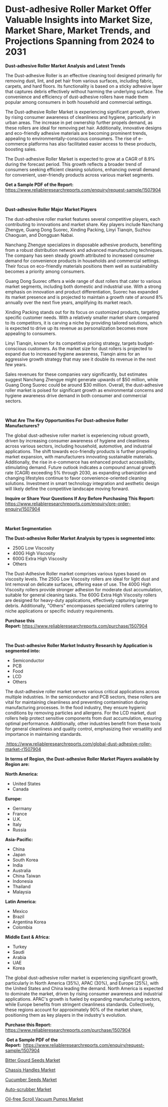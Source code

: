 <p><h1>Dust-adhesive Roller Market Offer Valuable Insights into Market Size, Market Share, Market Trends, and Projections Spanning from 2024 to 2031</h1></p><p><strong>Dust-adhesive Roller Market Analysis and Latest Trends</strong></p>
<p><p>The Dust-adhesive Roller is an effective cleaning tool designed primarily for removing dust, lint, and pet hair from various surfaces, including fabric, carpets, and hard floors. Its functionality is based on a sticky adhesive layer that captures debris effectively without harming the underlying surface. The convenience and efficiency of dust-adhesive rollers have made them popular among consumers in both household and commercial settings.</p><p>The Dust-adhesive Roller Market is experiencing significant growth, driven by rising consumer awareness of cleanliness and hygiene, particularly in urban areas. The increase in pet ownership further propels demand, as these rollers are ideal for removing pet hair. Additionally, innovative designs and eco-friendly adhesive materials are becoming prominent trends, appealing to environmentally-conscious consumers. The rise of e-commerce platforms has also facilitated easier access to these products, boosting sales.</p><p>The Dust-adhesive Roller Market is expected to grow at a CAGR of 8.9% during the forecast period. This growth reflects a broader trend of consumers seeking efficient cleaning solutions, enhancing overall demand for convenient, user-friendly products across various market segments.</p></p>
<p><strong>Get a Sample PDF of the Report:&nbsp;</strong> <a href="https://www.reliableresearchreports.com/enquiry/request-sample/1507904">https://www.reliableresearchreports.com/enquiry/request-sample/1507904</a></p>
<p>&nbsp;</p>
<p><strong>Dust-adhesive Roller Major Market Players</strong></p>
<p><p>The dust-adhesive roller market features several competitive players, each contributing to innovations and market share. Key players include Nanchang Zhengye, Guang Dong Suorec, Xinding Packing, Linyi Tianqin, Suzhou Chaoguan, and Dongguan Nabai.</p><p>Nanchang Zhengye specializes in disposable adhesive products, benefiting from a robust distribution network and advanced manufacturing techniques. The company has seen steady growth attributed to increased consumer demand for convenience products in households and commercial settings. Their focus on eco-friendly materials positions them well as sustainability becomes a priority among consumers.</p><p>Guang Dong Suorec offers a wide range of dust rollers that cater to various market segments, including both domestic and industrial use. With a strong emphasis on innovation and product differentiation, Suorec has expanded its market presence and is projected to maintain a growth rate of around 8% annually over the next five years, amplifying its market reach.</p><p>Xinding Packing stands out for its focus on customized products, targeting specific customer needs. With a relatively smaller market share compared to its competitors, it is carving a niche by providing tailored solutions, which is expected to drive up its revenue as personalization becomes more appealing to consumers.</p><p>Linyi Tianqin, known for its competitive pricing strategy, targets budget-conscious customers. As the market size for dust rollers is projected to expand due to increased hygiene awareness, Tianqin aims for an aggressive growth strategy that may see it double its revenue in the next few years.</p><p>Sales revenues for these companies vary significantly, but estimates suggest Nanchang Zhengye might generate upwards of $50 million, while Guang Dong Suorec could be around $30 million. Overall, the dust-adhesive roller market is poised for significant growth as environmental concerns and hygiene awareness drive demand in both consumer and commercial sectors.</p></p>
<p>&nbsp;</p>
<p><strong>What Are The Key Opportunities For Dust-adhesive Roller Manufacturers?</strong></p>
<p><p>The global dust-adhesive roller market is experiencing robust growth, driven by increasing consumer awareness of hygiene and cleanliness across various sectors, including household, automotive, and industrial applications. The shift towards eco-friendly products is further propelling market expansion, with manufacturers innovating sustainable materials. Additionally, the rise in e-commerce has enhanced product accessibility, stimulating demand. Future outlook indicates a compound annual growth rate (CAGR) exceeding 5% through 2030, as expanding urbanization and changing lifestyles continue to favor convenience-oriented cleaning solutions. Investment in smart technology integration and aesthetic design will likely define the competitive landscape moving forward.</p></p>
<p><strong>Inquire or Share Your Questions If Any Before Purchasing This Report:</strong> <a href="https://www.reliableresearchreports.com/enquiry/pre-order-enquiry/1507904">https://www.reliableresearchreports.com/enquiry/pre-order-enquiry/1507904</a></p>
<p>&nbsp;</p>
<p><strong>Market Segmentation</strong></p>
<p><strong>The Dust-adhesive Roller Market Analysis by types is segmented into:</strong></p>
<p><ul><li>250G Low Viscosity</li><li>400G High Viscosity</li><li>600G Extra High Viscosity</li><li>Others</li></ul></p>
<p><p>The Dust-Adhesive Roller market comprises various types based on viscosity levels. The 250G Low Viscosity rollers are ideal for light dust and lint removal on delicate surfaces, offering ease of use. The 400G High Viscosity rollers provide stronger adhesion for moderate dust accumulation, suitable for general cleaning tasks. The 600G Extra High Viscosity rollers are designed for heavy-duty applications, effectively capturing larger debris. Additionally, "Others" encompasses specialized rollers catering to niche applications or specific industry requirements.</p></p>
<p><strong>Purchase this Report:&nbsp;</strong><a href="https://www.reliableresearchreports.com/purchase/1507904">https://www.reliableresearchreports.com/purchase/1507904</a></p>
<p>&nbsp;</p>
<p><strong>The Dust-adhesive Roller Market Industry Research by Application is segmented into:</strong></p>
<p><ul><li>Semiconductor</li><li>PCB</li><li>Food</li><li>LCD</li><li>Others</li></ul></p>
<p><p>The dust-adhesive roller market serves various critical applications across multiple industries. In the semiconductor and PCB sectors, these rollers are vital for maintaining cleanliness and preventing contamination during manufacturing processes. In the food industry, they ensure hygienic conditions by removing particles and allergens. For the LCD market, dust rollers help protect sensitive components from dust accumulation, ensuring optimal performance. Additionally, other industries benefit from these tools for general cleanliness and quality control, emphasizing their versatility and importance in maintaining standards.</p></p>
<p><a href="https://www.reliableresearchreports.com/global-dust-adhesive-roller-market-r1507904">&nbsp;https://www.reliableresearchreports.com/global-dust-adhesive-roller-market-r1507904</a></p>
<p><strong>In terms of Region, the Dust-adhesive Roller Market Players available by Region are:</strong></p>
<p>
    <p> <strong> North America: </strong>
        <ul>
            <li>United States</li>
            <li>Canada</li>
        </ul>
        </p> 
    <p> <strong> Europe: </strong>
        <ul>
            <li>Germany</li>
            <li>France</li>
            <li>U.K.</li>
            <li>Italy</li>
            <li>Russia</li>
        </ul>
        </p> 
    <p> <strong> Asia-Pacific: </strong>
        <ul>
            <li>China</li>
            <li>Japan</li>
            <li>South Korea</li>
            <li>India</li>
            <li>Australia</li>
            <li>China Taiwan</li>
            <li>Indonesia</li>
            <li>Thailand</li>
            <li>Malaysia</li>
        </ul>
        </p> 
    <p> <strong> Latin America: </strong>
        <ul>
            <li>Mexico</li>
            <li>Brazil</li>
            <li>Argentina Korea</li>
            <li>Colombia</li>
        </ul>
        </p> 
    <p> <strong> Middle East & Africa: </strong>
        <ul>
            <li>Turkey</li>
            <li>Saudi</li>
            <li>Arabia</li>
            <li>UAE</li>
            <li>Korea</li>
        </ul>
    </p>
    </p>
<p><p>The global dust-adhesive roller market is experiencing significant growth, particularly in North America (35%), APAC (30%), and Europe (25%), with the United States and China leading the demand. North America is expected to dominate the market, driven by rising consumer awareness and industrial applications. APAC's growth is fueled by expanding manufacturing sectors, while Europe benefits from stringent cleanliness standards. Collectively, these regions account for approximately 90% of the market share, positioning them as key players in the industry's evolution.</p></p>
<p><strong>Purchase this Report: </strong><a href="https://www.reliableresearchreports.com/purchase/1507904">https://www.reliableresearchreports.com/purchase/1507904</a></p>
<p>&nbsp;<strong>Get a Sample PDF of the Report:&nbsp;&nbsp;</strong><a href="https://www.reliableresearchreports.com/enquiry/request-sample/1507904">https://www.reliableresearchreports.com/enquiry/request-sample/1507904</a></p>
<p><strong></strong></p>
<p><p><a href="https://www.linkedin.com/pulse/bitter-gourd-seeds-market-global-regional-analysis-2024-2031-4acpc?trackingId=xCK%2B%2Bp%2BURpie70BCbWAUzg%3D%3D">Bitter Gourd Seeds Market</a></p><p><a href="https://issuu.com/reportprime-2/docs/chassis-handles-market-size-2030.pp_51799d02f07199">Chassis Handles Market</a></p><p><a href="https://www.linkedin.com/pulse/global-cucumber-seeds-market-sector-types-applications-player-7iwsc?trackingId=4y3P3jytST%2BuzaVSt6MxvQ%3D%3D">Cucumber Seeds Market</a></p><p><a href="https://github.com/AfsanaMia652/Market-Research-Report-List-1/blob/main/auto-scrubber-market.md">Auto-scrubber Market</a></p><p><a href="https://medium.com/@sharquayrhodes2023/the-role-of-oil-free-scroll-vacuum-pumps-market-applications-electronics-7be28a73427d">Oil-free Scroll Vacuum Pumps Market</a></p></p>